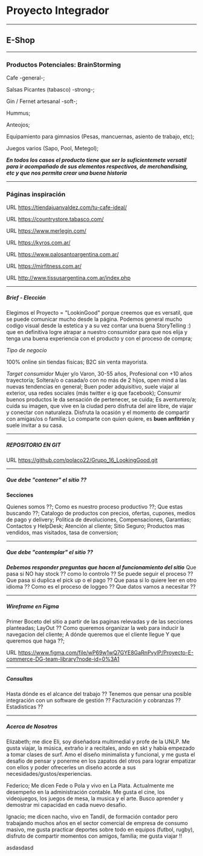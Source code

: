 # Proyecto Integrador

--------------------------------
## E-Shop

--------------------------------
### Productos Potenciales: BrainStorming

Cafe -general-; 

Salsas Picantes (tabasco) -strong-;

Gin / Fernet artesanal -soft-;

Hummus;

Anteojos;

Equipamiento para gimnasios (Pesas, mancuernas, asiento de trabajo, etc);

Juegos varios (Sapo, Pool, Metegol);


***En todos los casos el producto tiene que ser lo suficientemete versatil para ir acompañado de sus elementos respectivos, de merchandising, etc y que nos permita crear una buena historia***

--------------------------------
### Páginas inspiración 

URL https://tiendajuanvaldez.com/tu-cafe-ideal/

URL https://countrystore.tabasco.com/

URL https://www.merlegin.com/

URL https://kyros.com.ar/

URL https://www.palosantoargentina.com.ar/

URL https://mirfitness.com.ar/

URL http://www.tissusargentina.com.ar/index.php

--------------------------------
##### Brief - Elección

Elegimos el Proyecto = "LookinGood" porque creemos que es versatil, que se puede comunicar mucho desde la página.
Podemos general mucho codigo visual desde la estetica y a su vez contar una buena StoryTelling :) que en definitiva logre atrapar a nuestro consumidor para que nos elija y tenga una buena experiencia con el producto y con el proceso de compra;

*Tipo de negocio*

100% online sin tiendas fisicas;
B2C sin venta mayorista.

*Target consumidor*
Mujer y/o Varon, 30-55 años, Profesional con +10 años trayectoria;
Soltera/o o casada/o con no más de 2 hijos, open mind a las nuevas tendencias en general;
Buen poder adquisitivo, suele viajar al exterior, usa redes sociales (más twitter e ig que facebook);
Consumir buenos productos le da sensación de pertenecer, se cuida;
Es aventurero/a; cuida su imagen, que vive en la ciudad pero disfruta del aire libre, de viajar y conectar con naturaleza. 
Disfruta la ocasión y el momento de compartir con amigas/os o familia;
Lo comparte con quien quiere, es **buen anfitrión** y suele invitar a su casa.

--------------------------------
##### REPOSITORIO EN GIT

URL https://github.com/polaco22/Grupo_16_LookingGood.git

--------------------------------
##### Que debe "contener" el sitio ??

**Secciones**

Quienes somos ??;
Como es nuestro proceso productivo ??;
Que estas buscando ??;
Catalogo de productos con precios, ofertas, cupones, medios de pago y delivery;
Politica de devoluciones, Compensaciones, Garantias;
Contactos y HelpDesk;
Atención al cliente;
Sitio Seguro;
Productos mas vendidos, mas visitados, tasa de conversion;

--------------------------------
##### Que debe "contemplar" el sitio ??

***Debemos responder preguntas que hacen al funcionamiento del sitio***
Que pasa si NO hay stock ?? como lo controlo ??
Se puede seguir el proceso ??
Que pasa si duplica el pick up o el pago ??
Que pasa si lo quiere leer en otro idioma ??
Como es el proceso de loggeo ?? Que datos vamos a necesitar ??

--------------------------------
##### Wireframe en Figma 

Primer Boceto del sitio a partir de las paginas relevadas y de las secciones planteadas;
LayOut ?? Como queremos organizar la web para inducir la navegacion del cliente;
A dónde queremos que el cliente llegue Y que queremos que haga ??;

URL https://www.figma.com/file/wP69w1wQ7GYE8GaRnPvylP/Proyecto-E-commerce-DG-team-library?node-id=0%3A1

--------------------------------
##### Consultas

Hasta dónde es el alcance del trabajo ??
Tenemos que pensar una posible integración con un software de gestión ??
Facturación y cobranzas ??
Estadisticas ??

--------------------------------
##### Acerca de Nosotros 

Elizabeth; me dice Eli, soy diseñadora multimedial y profe de la UNLP. Me gusta viajar, la música, extraño ir a recitales, ando en skt y había empezado a tomar clases de surf. Amo el diseño minimalista y funcional, y me gusta el desafio de pensar y ponerme en los zapatos del otros para lograr empatizar con ellos y poder ofrecerles un diseño acorde a sus necesidades/gustos/experiencias. 

Federico; Me dicen Fede o Pola y vivo en La Plata. Actualmente me desempeño en la administración contable. Me gusta el cine, los videojuegos, los juegos de mesa, la musica y el arte. Busco aprender y demostrar mi capacidad en cada nuevo desafio.

Ignacio; me dicen nacho, vivo en Tandil, de formación contador pero trabajando muchos años en el sector comercial de empresa de consumo masivo, me gusta practicar deportes sobre todo en equipos (futbol, rugby), disfruto de compartir momentos con amigos, familia; me gusta viajar !!



asdasdasd